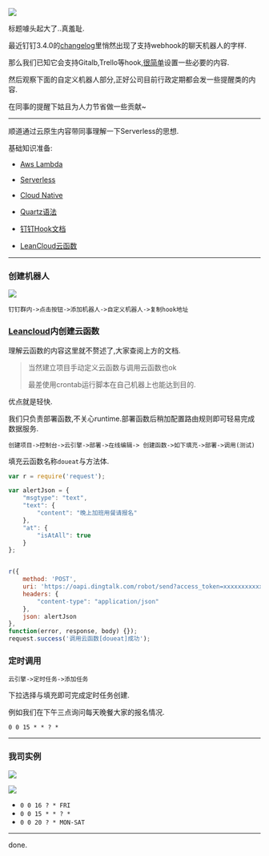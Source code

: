 ![](https://o4dyfn0ef.qnssl.com/image/2017-03-01-Screen%20Shot%202017-03-01%20at%2016.34.36.png?imageView2/2/h/300) 

标题噱头起大了..真羞耻.

最近钉钉3.4.0的[changelog](https://tms.dingtalk.com/markets/dingtalk/download?spm=a3140.7858860.2231602.6.OEb5Qy&lwfrom=20160802145253503)里悄然出现了支持webhook的聊天机器人的字样. 

那么我们已知它会支持Gitalb,Trello等hook,[很简单](https://open-doc.dingtalk.com/docs/doc.htm)设置一些必要的内容. 

然后观察下面的自定义机器人部分,正好公司目前行政定期都会发一些提醒类的内容. 

在同事的提醒下姑且为人力节省做一些贡献~ 

- - - - -- 

顺道通过云原生内容带同事理解一下Serverless的思想. 

基础知识准备: 

- [Aws Lambda](http://docs.aws.amazon.com/zh_cn/lambda/latest/dg/welcome.html)
- [Serverless](https://serverless.com/framework/)
- [Cloud Native](https://pivotal.io/cloud-native)

- [Quartz语法](http://www.quartz-scheduler.org/documentation/quartz-1.x/tutorials/crontrigger)
- [钉钉Hook文档](https://open-doc.dingtalk.com/docs/doc.htm)
- [LeanCloud云函数](https://leancloud.cn/docs/leanengine_cloudfunction_guide-node.html)

- - - - --- 

### 创建机器人 

![](https://o4dyfn0ef.qnssl.com/image/2017-03-01-Screen%20Shot%202017-03-01%20at%2016.51.31.png?imageView2/2/h/60) 

`钉钉群内->点击按钮->添加机器人->自定义机器人->复制hook地址` 

### [Leancloud](https://leancloud.cn)内创建云函数 

理解云函数的内容这里就不赘述了,大家查阅上方的文档. 

> 当然建立项目手动定义云函数与调用云函数也ok 
>
> 最差使用crontab运行脚本在自己机器上也能达到目的. 

优点就是轻快. 

我们只负责部署函数,不关心runtime.部署函数后稍加配置路由规则即可轻易完成数据服务. 

`创建项目->控制台->云引擎->部署->在线编辑-> 创建函数->如下填充->部署->调用(测试)`

填充云函数名称`doueat`与方法体. 

```js
var r = require('request');

var alertJson = {
    "msgtype": "text",
    "text": {
        "content": "晚上加班用餐请报名"
    },
    "at": {
        "isAtAll": true
    }
};


r({
    method: 'POST',
    uri: 'https://oapi.dingtalk.com/robot/send?access_token=xxxxxxxxxxxxxxx',
    headers: {
        "content-type": "application/json"
    },
    json: alertJson
},
function(error, response, body) {});
request.success('调用云函数[doueat]成功');
``` 

### 定时调用 

`云引擎->定时任务->添加任务`

下拉选择与填充即可完成定时任务创建. 

例如我们在下午三点询问每天晚餐大家的报名情况. 

`0 0 15 * * ? *` 

- - - - -- 

### 我司实例 

![](https://o4dyfn0ef.qnssl.com/image/2017-03-01-Screen%20Shot%202017-03-01%20at%2017.01.06.png?imageView2/2/h/300) 

![](https://o4dyfn0ef.qnssl.com/image/2017-03-01-Screen%20Shot%202017-03-01%20at%2017.00.53.png?imageView2/2/h/300) 

- `0 0 16 ? * FRI`
- `0 0 15 * * ? *`
- `0 0 20 ? * MON-SAT`

- - - - --- 

done. 
